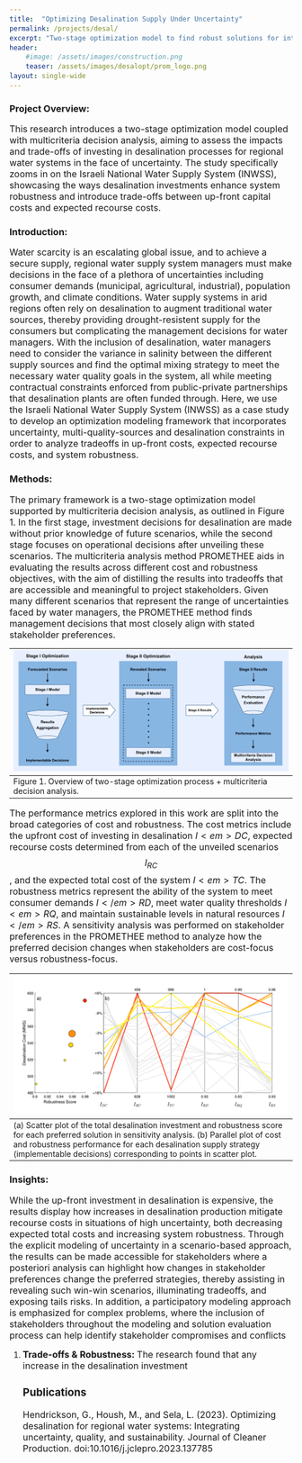 ```yaml
---
title:  "Optimizing Desalination Supply Under Uncertainty"
permalink: /projects/desal/
excerpt: "Two-stage optimization model to find robust solutions for integrating desalination in regional water supply"
header:
    #image: /assets/images/construction.png
    teaser: /assets/images/desalopt/prom_logo.png
layout: single-wide
---
```

<script src='https://cdnjs.cloudflare.com/ajax/libs/mathjax/2.7.4/MathJax.js?config=default'></script>
<h3 id="project-overview-">Project Overview:</h3>
<font size="3">
This research introduces a two-stage optimization model coupled with multicriteria decision analysis, aiming to assess the impacts and trade-offs of investing in desalination processes for regional water systems in the face of uncertainty. The study specifically zooms in on the Israeli National Water Supply System (INWSS), showcasing the ways desalination investments enhance system robustness and introduce trade-offs between up-front capital costs and expected recourse costs.
</font>

<h3 id="introduction-">Introduction:</h3>
<font size="3">
Water scarcity is an escalating global issue, and to achieve a secure supply, regional water supply system managers must make decisions in the face of a plethora of uncertainties including consumer demands (municipal, agricultural, industrial), population growth, and climate conditions. Water supply systems in arid regions often rely on desalination to augment traditional water sources, thereby providing drought-resistent supply for the consumers but complicating the management decisions for water managers. With the inclusion of desalination, water managers need to consider the variance in salinity between the different supply sources and find the optimal mixing strategy to meet the necessary water quality goals in the system, all while meeting contractual constraints enforced from public-private partnerships that desalination plants are often funded through. Here, we use the Israeli National Water Supply System (INWSS) as a case study to develop an optimization modeling framework that incorporates uncertainty, multi-quality-sources and desalination constraints in order to analyze tradeoffs in up-front costs, expected recourse costs, and system robustness.
</font>

<h3 id="methods-">Methods:</h3>
<font size="3">
The primary framework is a two-stage optimization model supported by multicriteria decision analysis, as outlined in Figure 1. In the first stage, investment decisions for desalination are made without prior knowledge of future scenarios, while the second stage focuses on operational decisions after unveiling these scenarios. The multicriteria analysis method PROMETHEE aids in evaluating the results across different cost and robustness objectives, with the aim of distilling the results into tradeoffs that are accessible and meaningful to project stakeholders. Given many different scenarios that represent the range of uncertainties faced by water managers, the PROMETHEE method finds management decisions that most closely align with stated stakeholder preferences. 

</font>

<table>
<thead>
<tr>
<th style="text-align:left"><img src="/assets/images/desalopt/framework.png" alt="Framework"></th>
</tr>
</thead>
<tbody>
<tr>
<td style="text-align:left">Figure 1. Overview of two-stage optimization process + multicriteria decision analysis.</td>
</tr>
</tbody>
</table>
<font size="3">

The performance metrics explored in this work are split into the broad categories of cost and robustness. The cost metrics include the upfront cost of investing in desalination $I<em>{DC}$, expected recourse costs determined from each of the unveiled scenarios $$ I_{RC} $$, and the expected total cost of the system $I<em>{TC}$. The robustness metrics represent the ability of the system to meet consumer demands $I</em>{RD}$, meet water quality thresholds $I<em>{RQ}$, and maintain sustainable levels in natural resources $I</em>{RS}$. A sensitivity analysis was performed on stakeholder preferences in the PROMETHEE method to analyze how the preferred decision changes when stakeholders are cost-focus versus robustness-focus.

</font>

<table>
<thead>
<tr>
<th style="text-align:left"><img src="/assets/images/desalopt/scatter_pplot.PNG" alt="Parallel plot"></th>
</tr>
</thead>
<tbody>
<tr>
<td style="text-align:left">(a) Scatter plot of the total desalination investment and robustness score for each preferred solution in sensitivity analysis. (b) Parallel plot of cost and robustness performance for each desalination supply strategy (implementable decisions) corresponding to points in scatter plot.</td>
</tr>
</tbody>
</table>
<h3 id="insights-">Insights:</h3>
<font size="3">
While the up-front investment in desalination is expensive, the results display how increases in desalination production mitigate recourse costs in situations of high uncertainty, both decreasing expected total costs and increasing system robustness. Through the explicit modeling of uncertainty in a scenario-based approach, the results can be made accessible for stakeholders where a posteriori analysis can highlight how changes in stakeholder preferences change the preferred strategies, thereby assisting in revealing such win-win scenarios, illuminating tradeoffs, and exposing tails risks. In addition, a participatory modeling approach is emphasized for complex problems, where the inclusion of stakeholders throughout the modeling and solution evaluation process can help identify stakeholder compromises and conflicts
</font>

<ol>
<li><strong><font size="3">Trade-offs &amp; Robustness:</font></strong> <font size="3">The research found that any increase in the desalination investment<h3 id="publications">Publications</h3>
<font size="3">
Hendrickson, G., Housh, M., and Sela, L. (2023). Optimizing desalination for regional water systems: Integrating uncertainty, quality, and sustainability. Journal of Cleaner Production. doi:10.1016/j.jclepro.2023.137785
</font>


</li>
</ol>

